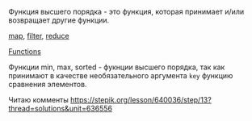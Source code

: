 Функция высшего порядка - это функция, которая принимает и/или возвращает другие функции.

[map](map.md), [filter](filter.md), [reduce](reduce.md)

[Functions](Functions.md)

Функции min, max, sorted - фукнции высшего порядка, так как принимают в качестве необязательного аргумента `key` функцию сравнения элементов.

Читаю комменты https://stepik.org/lesson/640036/step/13?thread=solutions&unit=636556